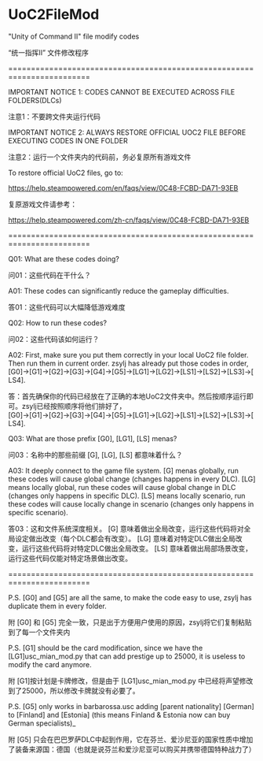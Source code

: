 # UoC2FileMod
"Unity of Command Ⅱ" file modify codes

“统一指挥Ⅱ” 文件修改程序

========================================================================

IMPORTANT NOTICE 1: CODES CANNOT BE EXECUTED ACROSS FILE FOLDERS(DLCs)

注意1：不要跨文件夹运行代码

IMPORTANT NOTICE 2: ALWAYS RESTORE OFFICIAL UOC2 FILE BEFORE EXECUTING CODES IN ONE FOLDER

注意2：运行一个文件夹内的代码前，务必复原所有游戏文件

To restore official UoC2 files, go to:

https://help.steampowered.com/en/faqs/view/0C48-FCBD-DA71-93EB

复原游戏文件请参考：

https://help.steampowered.com/zh-cn/faqs/view/0C48-FCBD-DA71-93EB

========================================================================

Q01: What are these codes doing?

问01：这些代码在干什么？

A01: These codes can significantly reduce the gameplay difficulties.

答01：这些代码可以大幅降低游戏难度

Q02: How to run these codes?

问02：这些代码该如何运行？

A02: First, make sure you put them correctly in your local UoC2 file folder. Then run them in current order. zsylj has already put those codes in order, [G0]→[G1]→[G2]→[G3]→[G4]→[G5]→[LG1]→[LG2]→[LS1]→[LS2]→[LS3]→[LS4].

答：首先确保你的代码已经放在了正确的本地UoC2文件夹中。然后按顺序运行即可。zsylj已经按照顺序将他们排好了， [G0]→[G1]→[G2]→[G3]→[G4]→[G5]→[LG1]→[LG2]→[LS1]→[LS2]→[LS3]→[LS4].

Q03: What are those prefix [G0], [LG1], [LS] menas?

问03：名称中的那些前缀 [G], [LG], [LS] 都意味着什么？

A03: It deeply connect to the game file system. [G] menas globally, run these codes will cause global change (changes happens in every DLC). [LG] means locally global, run these codes will cause global change in DLC (changes only happens in specific DLC). [LS] means locally scenario, run these codes will cause locally change in scenario (changes only happens in specific scenario).

答03：这和文件系统深度相关。 [G] 意味着做出全局改变，运行这些代码将对全局设定做出改变（每个DLC都会有改变）。 [LG] 意味着对特定DLC做出全局改变，运行这些代码将对特定DLC做出全局改变。 [LS] 意味着做出局部场景改变，运行这些代码仅能对特定场景做出改变。

========================================================================

P.S. [G0] and [G5] are all the same, to make the code easy to use, zsylj has duplicate them in every folder.

附 [G0] 和 [G5] 完全一致，只是出于方便用户使用的原因，zsylj将它们复制粘贴到了每一个文件夹内

P.S. [G1] should be the card modification, since we have the [LG1]usc_mian_mod.py that can add prestige up to 25000, it is useless to modify the card anymore.

附 [G1]按计划是卡牌修改，但是由于 [LG1]usc_mian_mod.py 中已经将声望修改到了25000，所以修改卡牌就没有必要了。

P.S. [G5] only works in barbarossa.usc adding [parent nationality] [German] to [Finland] and [Estonia] (this means Finland & Estonia now can buy German specialists)_

附 [G5] 只会在巴巴罗萨DLC中起到作用，它在芬兰、爱沙尼亚的国家性质中增加了装备来源国：德国（也就是说芬兰和爱沙尼亚可以购买并携带德国特种战力了）

